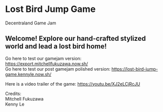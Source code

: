 # Lost Bird Jump Game
Decentraland Game Jam
  
## Welcome! Explore our hand-crafted stylized world and lead a lost bird home!  
  
Go here to test our gamejam version: https://export.mitchellfukuzawa.now.sh/  
Go here to test our post gamejam polished version: https://lost-bird-jump-game.kennyle.now.sh/  

Here is a video trailer of the game: https://youtu.be/XJ2eLCjRcJU  
  
Credits:  
Mitchell Fukuzawa  
Kenny Le  
